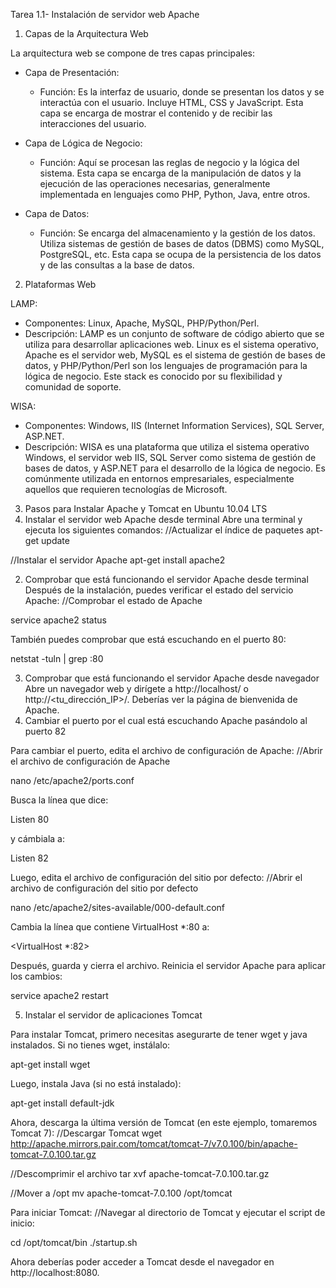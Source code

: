 Tarea 1.1- Instalación de servidor web Apache
1. Capas de la Arquitectura Web

La arquitectura web se compone de tres capas principales:
- Capa de Presentación:
  + Función: Es la interfaz de usuario, donde se presentan los datos y se interactúa con el usuario. Incluye HTML, CSS y JavaScript. Esta capa se encarga de mostrar el contenido y de recibir las interacciones del usuario.

- Capa de Lógica de Negocio:
  + Función: Aquí se procesan las reglas de negocio y la lógica del sistema. Esta capa se encarga de la manipulación de datos y la ejecución de las operaciones necesarias, generalmente implementada en lenguajes como PHP, Python, Java, entre otros.

- Capa de Datos:
  + Función: Se encarga del almacenamiento y la gestión de los datos. Utiliza sistemas de gestión de bases de datos (DBMS) como MySQL, PostgreSQL, etc. Esta capa se ocupa de la persistencia de los datos y de las consultas a la base de datos.

2. Plataformas Web

LAMP:
- Componentes: Linux, Apache, MySQL, PHP/Python/Perl.
- Descripción: LAMP es un conjunto de software de código abierto que se utiliza para desarrollar aplicaciones web. Linux es el sistema operativo, Apache es el servidor web, MySQL es el sistema de gestión de bases de datos, y PHP/Python/Perl son los lenguajes de programación para la lógica de negocio. Este stack es conocido por su flexibilidad y comunidad de soporte.

WISA:
- Componentes: Windows, IIS (Internet Information Services), SQL Server, ASP.NET.
- Descripción: WISA es una plataforma que utiliza el sistema operativo Windows, el servidor web IIS, SQL Server como sistema de gestión de bases de datos, y ASP.NET para el desarrollo de la lógica de negocio. Es comúnmente utilizada en entornos empresariales, especialmente aquellos que requieren tecnologías de Microsoft.

3. Pasos para Instalar Apache y Tomcat en Ubuntu 10.04 LTS
  1. Instalar el servidor web Apache desde terminal
Abre una terminal y ejecuta los siguientes comandos:
//Actualizar el índice de paquetes
apt-get update

//Instalar el servidor Apache
apt-get install apache2

2. Comprobar que está funcionando el servidor Apache desde terminal
Después de la instalación, puedes verificar el estado del servicio Apache:
//Comprobar el estado de Apache

service apache2 status

También puedes comprobar que está escuchando en el puerto 80:

netstat -tuln | grep :80

3. Comprobar que está funcionando el servidor Apache desde navegador
Abre un navegador web y dirígete a http://localhost/ o http://<tu_dirección_IP>/. Deberías ver la página de bienvenida de Apache.
4. Cambiar el puerto por el cual está escuchando Apache pasándolo al puerto 82

Para cambiar el puerto, edita el archivo de configuración de Apache:
//Abrir el archivo de configuración de Apache

nano /etc/apache2/ports.conf

Busca la línea que dice:

Listen 80

y cámbiala a:

Listen 82

Luego, edita el archivo de configuración del sitio por defecto:
//Abrir el archivo de configuración del sitio por defecto

nano /etc/apache2/sites-available/000-default.conf

Cambia la línea que contiene VirtualHost *:80 a:

<VirtualHost *:82>

Después, guarda y cierra el archivo.
Reinicia el servidor Apache para aplicar los cambios:

service apache2 restart

5. Instalar el servidor de aplicaciones Tomcat

Para instalar Tomcat, primero necesitas asegurarte de tener wget y java instalados. Si no tienes wget, instálalo:

apt-get install wget

Luego, instala Java (si no está instalado):

apt-get install default-jdk

Ahora, descarga la última versión de Tomcat (en este ejemplo, tomaremos Tomcat 7):
//Descargar Tomcat
wget http://apache.mirrors.pair.com/tomcat/tomcat-7/v7.0.100/bin/apache-tomcat-7.0.100.tar.gz

//Descomprimir el archivo
tar xvf apache-tomcat-7.0.100.tar.gz

//Mover a /opt
mv apache-tomcat-7.0.100 /opt/tomcat

Para iniciar Tomcat:
//Navegar al directorio de Tomcat y ejecutar el script de inicio:

cd /opt/tomcat/bin
./startup.sh

Ahora deberías poder acceder a Tomcat desde el navegador en http://localhost:8080.
